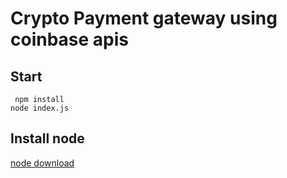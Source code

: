 # Crypto Payment gateway using coinbase apis


## Start

``` npm install``` <br />
```node index.js``` <br />

## Install node 

[node download](https://nodejs.org/en/download/)
